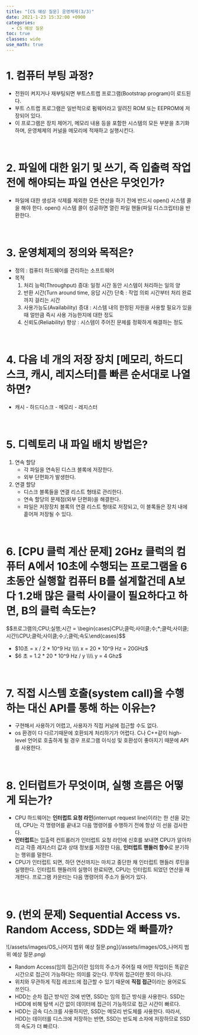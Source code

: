 ```yaml
---
title: "[CS 예상 질문] 운영체제(3/3)"
date: 2021-1-23 15:32:00 +0900
categories:
  - CS 예상 질문
toc: true
classes: wide
use_math: true
---
```


# 1. 컴퓨터 부팅 과정?

- 전원이 켜지거나 재부팅되면 부트스트랩 프로그램(Bootstrap program)이 로드된다.
- 부트 스트랩 프로그램은 일반적으로 펌웨어라고 알려진 ROM 또는 EEPROM에 저장되어 있다.
- 이 프로그램은 장치 제어기, 메모리 내용 등을 포함한 시스템의 모든 부분을 초기화하며, 운영체제의 커널을 메모리에 적재하고 실행시킨다.

<br>

# 2. 파일에 대한 읽기 및 쓰기, 즉 입출력 작업 전에 해야되는 파일 연산은 무엇인가?

- 파일에 대한 생성과 삭제를 제외한 모든 연산을 하기 전에 반드시 open() 시스템 콜을 해야 한다. open() 시스템 콜이 성공하면 열린 파일 핸들(파일 디스크립터)을 반환한다.

<br>

# 3. 운영체제의 정의와 목적은?

- 정의 : 컴퓨터 하드웨어를 관리하는 소프트웨어
- 목적
    1. 처리 능력(Throughput) 증대: 일정 시간 동안 시스템이 처리하는 일의 양
    2. 반환 시간(Turn around time, 응답 시간) 단축 : 작업 의뢰 시간부터 처리 완료까지 걸리는 시간
    3. 사용가능도(Availability) 증대 : 시스템 내의 한정된 자원을 사용할 필요가 있을 때 얼만큼 즉시 사용 가능한지에 대한 정도
    4. 신뢰도(Reliability) 향상 : 시스템이 주어진 문제를 정확하게 해결하는 정도

<br>

# 4. 다음 네 개의 저장 장치 [메모리, 하드디스크, 캐시, 레지스터]를 빠른 순서대로 나열하면?

- 캐시 - 하드디스크 - 메모리 - 레지스터

<br>

# 5. 디렉토리 내 파일 배치 방법은?

1. 연속 할당
    - 각 파일을 연속된 디스크 블록에 저장한다.
    - 외부 단편화가 발생한다.
2. 연결 할당
    - 디스크 블록들을 연결 리스트 형태로 관리한다.
    - 연속 할당의 문제점(외부 단편화)을 해결한다.
    - 파일은 저장장치 블록의 연결 리스트 형태로 저장되고, 이 블록들은 장치 내에 흩어져 저장될 수 있다.

<br>

# 6. [CPU 클럭 계산 문제] 2GHz 클럭의 컴퓨터 A에서 10초에 수행되는 프로그램을 6초동안 실행할 컴퓨터 B를 설계할건데 A보다 1.2배 많은 클럭 사이클이 필요하다고 하면, B의 클럭 속도는?

\$\$프로그램의\;CPU\;실행\;시간 = \begin{cases}CPU\;클럭\;사이클\;수\;*\;클럭\;사이클\;시간\\\\CPU\;클럭\;사이클\;수\;/\;클럭\;속도\end{cases}$$

- $10초 = x / 2 * 10^9 Hz \\\\ x = 20 * 10^9 Hz = 20GHz$
- $6 초 = 1.2 * 20 * 10^9 Hz / y \\\\ y = 4 Ghz$

<br>

# 7. 직접 시스템 호출(system call)을 수행하는 대신 API를 통해 하는 이유는?

- 구현해서 사용하기 어렵고, 사용자가 직접 커널에 접근할 수도 없다.
- os 환경이 다 다르기때문에 호환되게 처리하기가 어렵다. C나 C++같이 high-level 언어로 호출하게 될 경우 프로그램 이식성 및 호환성이 좋아지기 때문에 API를 사용한다.

<br>

# 8. 인터럽트가 무엇이며, 실행 흐름은 어떻게 되는가?

- CPU 하드웨어는 **인터럽트 요청 라인**(interrupt request line)이라는 한 선을 갖는데, CPU는 각 명령어를 끝내고 다음 명령어를 수행하기 전에 항상 이 선을 검사한다.
- **인터럽트**는 입출력 컨트롤러가 인터럽트 요청 라인에 신호를 보내면 CPU가 알아차리고 각종 레지스터 값과 상태 정보를 저장한 다음, **인터럽트 핸들러 함수**로 분기하는 행위를 말한다.
- CPU가 인터럽트 되면, 하던 연산까지는 마치고 중단한 채 인터럽트 핸들러 루틴을 실행한다. 인터럽트 핸들러의 실행이 완료되면, CPU는 인터럽트 되었던 연산을 재개한다. 프로그램 카운터는 다음 명령어의 주소가 들어가 있다.

<br>

# 9. (번외 문제) Sequential Access vs. Random Access, SDD는 왜 빠를까?

![/assets/images/OS_나머지 범위 예상 질문.png](/assets/images/OS_나머지 범위 예상 질문.png)

- Random Access(임의 접근)이란 임의의 주소가 주어질 때 어떤 작업이든 똑같은 시간으로 접근이 가능하다는 의미를 갖는다. 무작위 접근이란 뜻이 아니다.
- 위치와 무관하게 직접 레코드에 접근할 수 있기 때문에 **직접 접근**이라는 용어로도 쓰인다.
- HDD는 순차 접근 방식인 것에 반면, SSD는 임의 접근 방식을 사용한다. SSD는 HDD에 비해 탐색 시간 없이 데이터에 접근이 가능하므로 접근 시간이 빠르다.
- HDD는 금속 디스크를 사용하지만, SSD는 메모리 반도체를 사용한다. 따라서, HDD는 데이터를 디스크에 저장하는 반면, SSD는 반도체 소자에 저장하므로 SSD의 속도가 더 빠르다.